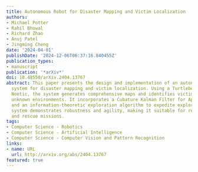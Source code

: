 ```yaml
---
title: Autonomous Robot for Disaster Mapping and Victim Localization
authors:
- Michael Potter
- Rahil Bhowal
- Richard Zhao
- Anuj Patel
- Jingming Cheng
date: '2024-04-01'
publishDate: '2024-12-06T06:37:16.840455Z'
publication_types:
- manuscript
publication: '*arXiv*'
doi: 10.48550/arXiv.2404.13767
abstract: This paper presents the design and implementation of an autonomous robotic
  system for disaster mapping and victim localization. Using a Turtlebot3 with ROS
  Noetic, the system generates comprehensive maps and identifies victims in closed,
  unknown environments. It incorporates a Cubature Kalman Filter for AprilTag localization
  and an information-theoretic exploration algorithm to expedite exploration. The
  system demonstrates robustness and agility, making it suitable for real-world search
  and rescue missions.
tags:
- Computer Science - Robotics
- Computer Science - Artificial Intelligence
- Computer Science - Computer Vision and Pattern Recognition
links:
- name: URL
  url: http://arxiv.org/abs/2404.13767
featured: true
---
```

